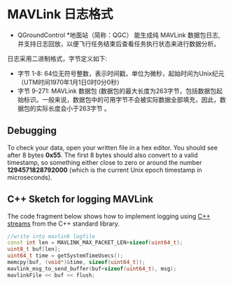 # MAVLink 日志格式

* QGroundControl *地面站（简称：QGC） 能生成纯 MAVLink 数据包日志, 并支持日志回放，以便飞行任务结束后查看任务执行状态来进行数据分析。

日志采用二进制格式，字节定义如下:

* 字节 1-8: 64位无符号整数，表示时间戳，单位为微秒，起始时间为Unix纪元（UTM时间1970年1月1日0时0分0秒）
* 字节 9-271: MAVLink 数据包 (数据包的最大长度为263字节，包括数据包起始标识。一般来说，数据包中的可用字节不会被实际数据全部填充，因此，数据包的实际长度会小于263字节 。

## Debugging

To check your data, open your written file in a hex editor. You should see after 8 bytes **0x55**. The first 8 bytes should also convert to a valid timestamp, so something either close to zero or around the number **1294571828792000** (which is the current Unix epoch timestamp in microseconds).

## C++ Sketch for logging MAVLink

The code fragment below shows how to implement logging using [C++ streams](http://www.cplusplus.com/reference/iostream/istream/) from the C++ standard library.

```cpp
//write into mavlink logfile
const int len = MAVLINK_MAX_PACKET_LEN+sizeof(uint64_t);
uint8_t buf[len];
uint64_t time = getSystemTimeUsecs();
memcpy(buf, (void*)&time, sizeof(uint64_t));
mavlink_msg_to_send_buffer(buf+sizeof(uint64_t), msg);
mavlinkFile << buf << flush;
```